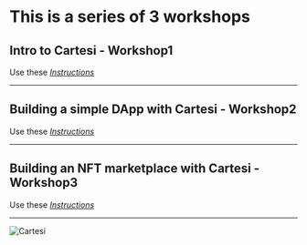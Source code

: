 # This is a series of 3 workshops

## Intro to Cartesi - Workshop1

Use these [_Instructions_](https://github.com/jjhbk/learnweb3_workshops/blob/main/workshop1/instructions.MD)

---

## Building a simple DApp with Cartesi - Workshop2

Use these [_Instructions_](https://github.com/jjhbk/learnweb3_workshops/blob/main/workshop2/instructions.MD)

---

## Building an NFT marketplace with Cartesi - Workshop3

Use these [_Instructions_](https://github.com/jjhbk/learnweb3_workshops/blob/main/workshop3/instructions.MD)

---

![Cartesi](https://ibb.co/vvhx3kD)
